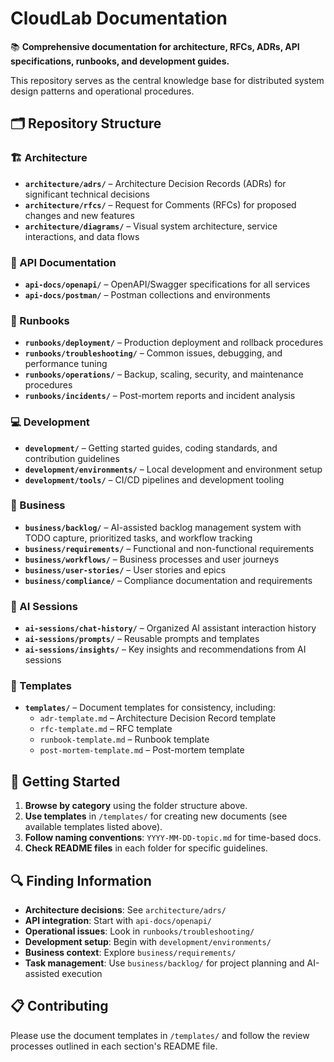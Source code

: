 # CloudLab Documentation

📚 **Comprehensive documentation for architecture, RFCs, ADRs, API specifications, runbooks, and development guides.**

This repository serves as the central knowledge base for distributed system design patterns and operational procedures.

## 🗂️ Repository Structure

### 🏗️ Architecture
- **`architecture/adrs/`** – Architecture Decision Records (ADRs) for significant technical decisions
- **`architecture/rfcs/`** – Request for Comments (RFCs) for proposed changes and new features
- **`architecture/diagrams/`** – Visual system architecture, service interactions, and data flows

### 🔌 API Documentation
- **`api-docs/openapi/`** – OpenAPI/Swagger specifications for all services
- **`api-docs/postman/`** – Postman collections and environments

### 📖 Runbooks
- **`runbooks/deployment/`** – Production deployment and rollback procedures
- **`runbooks/troubleshooting/`** – Common issues, debugging, and performance tuning
- **`runbooks/operations/`** – Backup, scaling, security, and maintenance procedures
- **`runbooks/incidents/`** – Post-mortem reports and incident analysis

### 💻 Development
- **`development/`** – Getting started guides, coding standards, and contribution guidelines
- **`development/environments/`** – Local development and environment setup
- **`development/tools/`** – CI/CD pipelines and development tooling

### 💼 Business
- **`business/backlog/`** – AI-assisted backlog management system with TODO capture, prioritized tasks, and workflow tracking
- **`business/requirements/`** – Functional and non-functional requirements
- **`business/workflows/`** – Business processes and user journeys
- **`business/user-stories/`** – User stories and epics
- **`business/compliance/`** – Compliance documentation and requirements

### 🤖 AI Sessions
- **`ai-sessions/chat-history/`** – Organized AI assistant interaction history
- **`ai-sessions/prompts/`** – Reusable prompts and templates
- **`ai-sessions/insights/`** – Key insights and recommendations from AI sessions

### 📝 Templates
- **`templates/`** – Document templates for consistency, including:
  - `adr-template.md` – Architecture Decision Record template
  - `rfc-template.md` – RFC template
  - `runbook-template.md` – Runbook template
  - `post-mortem-template.md` – Post-mortem template

## 🚀 Getting Started

1. **Browse by category** using the folder structure above.
2. **Use templates** in `/templates/` for creating new documents (see available templates listed above).
3. **Follow naming conventions**: `YYYY-MM-DD-topic.md` for time-based docs.
4. **Check README files** in each folder for specific guidelines.

## 🔍 Finding Information

- **Architecture decisions**: See `architecture/adrs/`
- **API integration**: Start with `api-docs/openapi/`
- **Operational issues**: Look in `runbooks/troubleshooting/`
- **Development setup**: Begin with `development/environments/`
- **Business context**: Explore `business/requirements/`
- **Task management**: Use `business/backlog/` for project planning and AI-assisted execution

## 📋 Contributing

Please use the document templates in `/templates/` and follow the review processes outlined in each section's README file.
